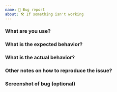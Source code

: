 ```yaml
---
name: 🛑 Bug report
about: 🛠 If something isn't working
---
```


### What are you use?

### What is the expected behavior?

### What is the actual behavior?

### Other notes on how to reproduce the issue?

### Screenshot of bug (optional)
